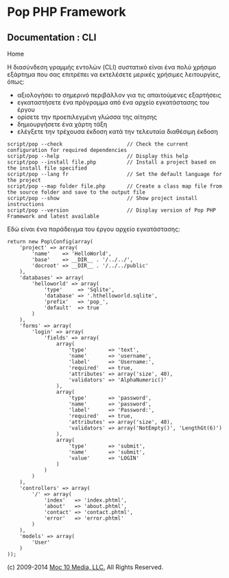 Pop PHP Framework
=================

Documentation : CLI
-------------------

Home

Η διασύνδεση γραμμής εντολών (CLI) συστατικό είναι ένα πολύ χρήσιμο
εξάρτημα που σας επιτρέπει να εκτελέσετε μερικές χρήσιμες λειτουργίες,
όπως:

-   αξιολογήσει το σημερινό περιβάλλον για τις απαιτούμενες εξαρτήσεις
-   εγκαταστήσετε ένα πρόγραμμα από ένα αρχείο εγκατάστασης του έργου
-   ορίσετε την προεπιλεγμένη γλώσσα της αίτησης
-   δημιουργήσετε ένα χάρτη τάξη
-   ελέγξετε την τρέχουσα έκδοση κατά την τελευταία διαθέσιμη έκδοση

<!-- -->

    script/pop --check                     // Check the current configuration for required dependencies
    script/pop --help                      // Display this help
    script/pop --install file.php          // Install a project based on the install file specified
    script/pop --lang fr                   // Set the default language for the project
    script/pop --map folder file.php       // Create a class map file from the source folder and save to the output file
    script/pop --show                      // Show project install instructions
    script/pop --version                   // Display version of Pop PHP Framework and latest available

Εδώ είναι ένα παράδειγμα του έργου αρχείο εγκατάστασης:

    return new Pop\Config(array(
        'project' => array(
            'name'    => 'HelloWorld',
            'base'    => __DIR__ . '/../../',
            'docroot' => __DIR__ . '/../../public'
        ),
        'databases' => array(
            'helloworld' => array(
                'type'     => 'Sqlite',
                'database' => '.hthelloworld.sqlite',
                'prefix'   => 'pop_',
                'default'  => true
            )
        ),
        'forms' => array(
            'login' => array(
                'fields' => array(
                    array(
                        'type'       => 'text',
                        'name'       => 'username',
                        'label'      => 'Username:',
                        'required'   => true,
                        'attributes' => array('size', 40),
                        'validators' => 'AlphaNumeric()'
                    ),
                    array(
                        'type'       => 'password',
                        'name'       => 'password',
                        'label'      => 'Password:',
                        'required'   => true,
                        'attributes' => array('size', 40),
                        'validators' => array('NotEmpty()', 'LengthGt(6)')
                    ),
                    array(
                        'type'       => 'submit',
                        'name'       => 'submit',
                        'value'      => 'LOGIN'
                    )
                )
            )
        ),
        'controllers' => array(
            '/' => array(
                'index'   => 'index.phtml',
                'about'   => 'about.phtml',
                'contact' => 'contact.phtml',
                'error'   => 'error.phtml'
            )
        ),
        'models' => array(
            'User'
        )
    ));

\(c) 2009-2014 [Moc 10 Media, LLC.](http://www.moc10media.com) All
Rights Reserved.
